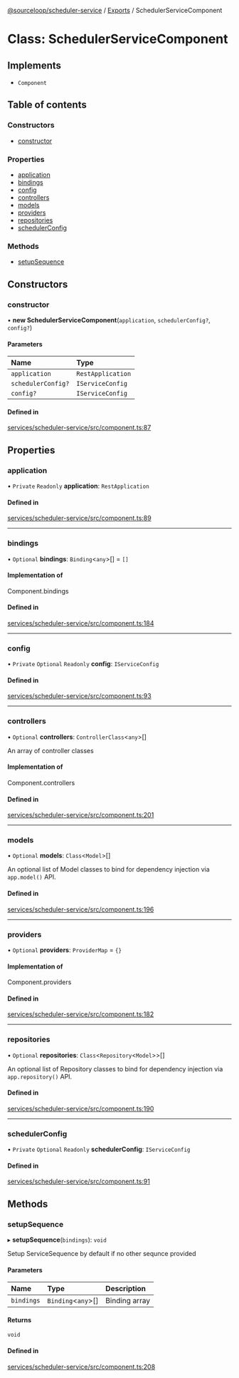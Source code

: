 [@sourceloop/scheduler-service](../README.md) / [Exports](../modules.md) / SchedulerServiceComponent

# Class: SchedulerServiceComponent

## Implements

- `Component`

## Table of contents

### Constructors

- [constructor](SchedulerServiceComponent.md#constructor)

### Properties

- [application](SchedulerServiceComponent.md#application)
- [bindings](SchedulerServiceComponent.md#bindings)
- [config](SchedulerServiceComponent.md#config)
- [controllers](SchedulerServiceComponent.md#controllers)
- [models](SchedulerServiceComponent.md#models)
- [providers](SchedulerServiceComponent.md#providers)
- [repositories](SchedulerServiceComponent.md#repositories)
- [schedulerConfig](SchedulerServiceComponent.md#schedulerconfig)

### Methods

- [setupSequence](SchedulerServiceComponent.md#setupsequence)

## Constructors

### constructor

• **new SchedulerServiceComponent**(`application`, `schedulerConfig?`, `config?`)

#### Parameters

| Name | Type |
| :------ | :------ |
| `application` | `RestApplication` |
| `schedulerConfig?` | `IServiceConfig` |
| `config?` | `IServiceConfig` |

#### Defined in

[services/scheduler-service/src/component.ts:87](https://github.com/sourcefuse/loopback4-microservice-catalog/blob/93a7f917/services/scheduler-service/src/component.ts#L87)

## Properties

### application

• `Private` `Readonly` **application**: `RestApplication`

#### Defined in

[services/scheduler-service/src/component.ts:89](https://github.com/sourcefuse/loopback4-microservice-catalog/blob/93a7f917/services/scheduler-service/src/component.ts#L89)

___

### bindings

• `Optional` **bindings**: `Binding`<`any`\>[] = `[]`

#### Implementation of

Component.bindings

#### Defined in

[services/scheduler-service/src/component.ts:184](https://github.com/sourcefuse/loopback4-microservice-catalog/blob/93a7f917/services/scheduler-service/src/component.ts#L184)

___

### config

• `Private` `Optional` `Readonly` **config**: `IServiceConfig`

#### Defined in

[services/scheduler-service/src/component.ts:93](https://github.com/sourcefuse/loopback4-microservice-catalog/blob/93a7f917/services/scheduler-service/src/component.ts#L93)

___

### controllers

• `Optional` **controllers**: `ControllerClass`<`any`\>[]

An array of controller classes

#### Implementation of

Component.controllers

#### Defined in

[services/scheduler-service/src/component.ts:201](https://github.com/sourcefuse/loopback4-microservice-catalog/blob/93a7f917/services/scheduler-service/src/component.ts#L201)

___

### models

• `Optional` **models**: `Class`<`Model`\>[]

An optional list of Model classes to bind for dependency injection
via `app.model()` API.

#### Defined in

[services/scheduler-service/src/component.ts:196](https://github.com/sourcefuse/loopback4-microservice-catalog/blob/93a7f917/services/scheduler-service/src/component.ts#L196)

___

### providers

• `Optional` **providers**: `ProviderMap` = `{}`

#### Implementation of

Component.providers

#### Defined in

[services/scheduler-service/src/component.ts:182](https://github.com/sourcefuse/loopback4-microservice-catalog/blob/93a7f917/services/scheduler-service/src/component.ts#L182)

___

### repositories

• `Optional` **repositories**: `Class`<`Repository`<`Model`\>\>[]

An optional list of Repository classes to bind for dependency injection
via `app.repository()` API.

#### Defined in

[services/scheduler-service/src/component.ts:190](https://github.com/sourcefuse/loopback4-microservice-catalog/blob/93a7f917/services/scheduler-service/src/component.ts#L190)

___

### schedulerConfig

• `Private` `Optional` `Readonly` **schedulerConfig**: `IServiceConfig`

#### Defined in

[services/scheduler-service/src/component.ts:91](https://github.com/sourcefuse/loopback4-microservice-catalog/blob/93a7f917/services/scheduler-service/src/component.ts#L91)

## Methods

### setupSequence

▸ **setupSequence**(`bindings`): `void`

Setup ServiceSequence by default if no other sequnce provided

#### Parameters

| Name | Type | Description |
| :------ | :------ | :------ |
| `bindings` | `Binding`<`any`\>[] | Binding array |

#### Returns

`void`

#### Defined in

[services/scheduler-service/src/component.ts:208](https://github.com/sourcefuse/loopback4-microservice-catalog/blob/93a7f917/services/scheduler-service/src/component.ts#L208)

